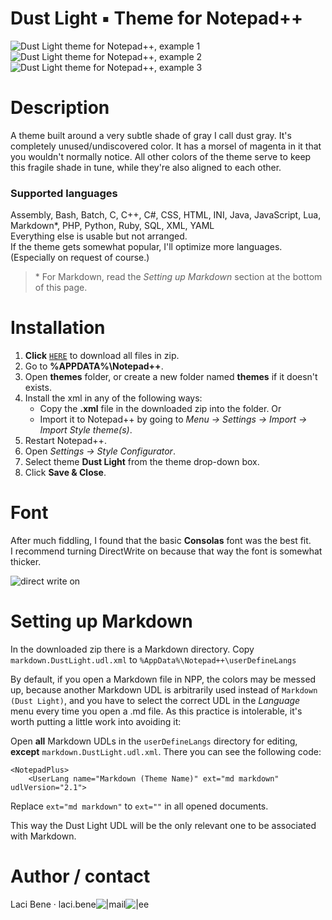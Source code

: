 # Dust Light ▪ Theme for Notepad++

![Dust Light theme for Notepad++, example 1](https://i.ibb.co/98dxyLJ/Dust-Light-example-1.png)
![Dust Light theme for Notepad++, example 2](https://i.ibb.co/MZdB70Z/Dust-Light-example-2.png)
![Dust Light theme for Notepad++, example 3](https://i.ibb.co/j6k2H9s/Dust-Light-example-3.png)

# Description

A theme built around a very subtle shade of gray I call dust gray. It's completely unused/undiscovered color. It has a morsel of magenta in it that you wouldn't normally notice. All other colors of the theme serve to keep this fragile shade in tune, while they're also aligned to each other.

### Supported languages

Assembly, Bash, Batch, C, C++, C#, CSS, HTML, INI, Java, JavaScript, Lua, Markdown\*, PHP, Python, Ruby, SQL, XML, YAML  
Everything else is usable but not arranged.  
If the theme gets somewhat popular, I'll optimize more languages. (Especially on request of course.)

> \* For Markdown, read the *Setting up Markdown* section at the bottom of this page.

# Installation

1. **Click** [`HERE`](https://github.com/benelaci/NPP-Dust-Light-Theme/archive/refs/heads/main.zip) to download all files in zip.
2. Go to **%APPDATA%\Notepad++**.
3. Open **themes** folder, or create a new folder named **themes** if it doesn't exists.
4. Install the xml in any of the following ways:
   - Copy the **.xml** file in the downloaded zip into the folder. Or
   - Import it to Notepad++ by going to *Menu -> Settings -> Import -> Import Style theme(s)*.
5. Restart Notepad++.
6. Open *Settings -> Style Configurator*.
7. Select theme **Dust Light** from the theme drop-down box.
8. Click **Save & Close**.

# Font

After much fiddling, I found that the basic **Consolas** font was the best fit.  
I recommend turning DirectWrite on because that way the font is somewhat thicker.

![direct write on](https://i.ibb.co/hgvbD7n/direct-Write.png)

# Setting up Markdown

In the downloaded zip there is a Markdown directory. Copy `markdown.DustLight.udl.xml` to `%AppData%\Notepad++\userDefineLangs`

By default, if you open a Markdown file in NPP, the colors may be messed up, because another Markdown UDL is arbitrarily used instead of `Markdown (Dust Light)`, and you have to select the correct UDL in the *Language* menu every time you open a .md file. As this practice is intolerable, it's worth putting a little work into avoiding it:

Open **all** Markdown UDLs in the `userDefineLangs` directory for editing, **except** `markdown.DustLight.udl.xml`. There you can see the following code:

```
<NotepadPlus>
    <UserLang name="Markdown (Theme Name)" ext="md markdown" udlVersion="2.1">
```

Replace `ext="md markdown"` to `ext=""` in all opened documents.

This way the Dust Light UDL will be the only relevant one to be associated with Markdown.

# Author / contact

Laci Bene · laci.bene![|](https://i.ibb.co/7WLcqb3/ch1.gif)mail![|](https://i.ibb.co/R45zkLX/ch2.gif)ee
